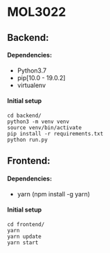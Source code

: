 # MOL3022

## Backend:

#### Dependencies:
- Python3.7
- pip[10.0 - 19.0.2]
- virtualenv

#### Initial setup
```
cd backend/
python3 -m venv venv
source venv/bin/activate
pip install -r requirements.txt
python run.py
```

## Frontend:

#### Dependencies:
- yarn (npm install -g yarn)

#### Initial setup
```
cd frontend/
yarn
yarn update
yarn start
```
